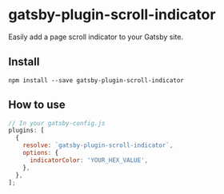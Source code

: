 # gatsby-plugin-scroll-indicator

Easily add a page scroll indicator to your Gatsby site.

## Install

`npm install --save gatsby-plugin-scroll-indicator`

## How to use

```javascript
// In your gatsby-config.js
plugins: [
  {
    resolve: `gatsby-plugin-scroll-indicator`,
    options: {
      indicatorColor: 'YOUR_HEX_VALUE',
    },
  },
];
```
